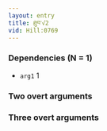 ```yaml
---
layout: entry
title: ཐུབ་√2
vid: Hill:0769
---
```

### Dependencies (N = 1)
* `arg1` 1


### Two overt arguments


### Three overt arguments
